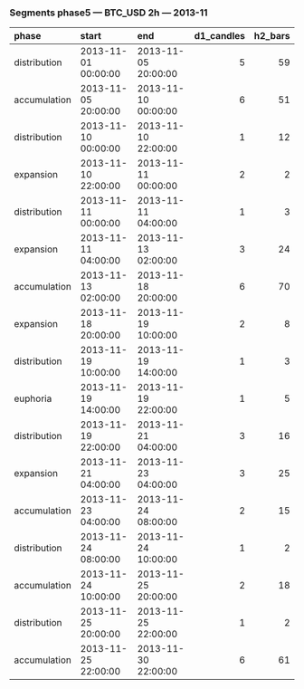 ### Segments phase5 — BTC_USD 2h — 2013-11

| phase        | start               | end                 |   d1_candles |   h2_bars |
|:-------------|:--------------------|:--------------------|-------------:|----------:|
| distribution | 2013-11-01 00:00:00 | 2013-11-05 20:00:00 |            5 |        59 |
| accumulation | 2013-11-05 20:00:00 | 2013-11-10 00:00:00 |            6 |        51 |
| distribution | 2013-11-10 00:00:00 | 2013-11-10 22:00:00 |            1 |        12 |
| expansion    | 2013-11-10 22:00:00 | 2013-11-11 00:00:00 |            2 |         2 |
| distribution | 2013-11-11 00:00:00 | 2013-11-11 04:00:00 |            1 |         3 |
| expansion    | 2013-11-11 04:00:00 | 2013-11-13 02:00:00 |            3 |        24 |
| accumulation | 2013-11-13 02:00:00 | 2013-11-18 20:00:00 |            6 |        70 |
| expansion    | 2013-11-18 20:00:00 | 2013-11-19 10:00:00 |            2 |         8 |
| distribution | 2013-11-19 10:00:00 | 2013-11-19 14:00:00 |            1 |         3 |
| euphoria     | 2013-11-19 14:00:00 | 2013-11-19 22:00:00 |            1 |         5 |
| distribution | 2013-11-19 22:00:00 | 2013-11-21 04:00:00 |            3 |        16 |
| expansion    | 2013-11-21 04:00:00 | 2013-11-23 04:00:00 |            3 |        25 |
| accumulation | 2013-11-23 04:00:00 | 2013-11-24 08:00:00 |            2 |        15 |
| distribution | 2013-11-24 08:00:00 | 2013-11-24 10:00:00 |            1 |         2 |
| accumulation | 2013-11-24 10:00:00 | 2013-11-25 20:00:00 |            2 |        18 |
| distribution | 2013-11-25 20:00:00 | 2013-11-25 22:00:00 |            1 |         2 |
| accumulation | 2013-11-25 22:00:00 | 2013-11-30 22:00:00 |            6 |        61 |